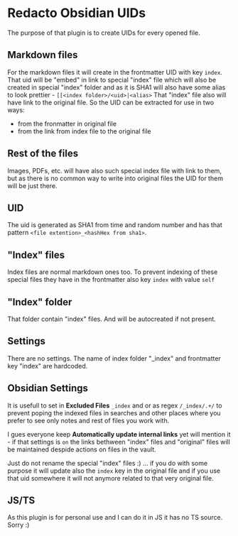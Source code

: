 # Redacto Obsidian UIDs
The purpose of that plugin is to create UIDs for every opened file.

## Markdown files
For the markdown files it will create in the frontmatter UID with key `index`.
That uid will be "embed" in link to special "index" file which will also be created in special "index" folder and as it is SHA1 will also have some alias to look prettier - `[[<index folder>/<uid>|<alias>`
That "index" file also will have link to the original file.
So the UID can be extracted for use in two ways:
- from the fronmatter in original file
- from the link from index file to the original file

## Rest of the files
Images, PDFs, etc. will have also such special index file with link to them, but as there is no common way to write into original files the UID for them will be just there.

## UID
The uid is generated as SHA1 from time and random number and has that pattern `<file extention>_<hashHex from sha1>`. 

## "Index" files
Index files are normal markdown ones too.
To prevent indexing of these special files they have in the frontmatter also key `index` with value `self`

## "Index" folder
That folder contain "index" files. And will be autocreated if not present.

## Settings
There are no settings. The name of index folder "_index" and frontmatter key "index" are hardcoded.

## Obsidian Settings
It is usefull to set in **Excluded Files** `_index` and or as regex `/_index/.+/` to prevent poping the indexed files in searches and other places where you prefer to see only notes and rest of files you work with.

I gues everyone keep **Automatically update internal links** yet will mention it - if that settings is `on` the links bethween "index" files and "original" files will be maintained despide actions on files in the vault.

Just do not rename the special "index" files :) ... if you do with some purpose it will update also the `index` key in the original file and if you use that uid somewhere it will not anymore related to that very original file.

## JS/TS
As this plugin is for personal use and I can do it in JS it has no TS source. Sorry :)
